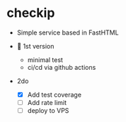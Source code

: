 # checkip

- Simple service based in FastHTML

- 🚀 1st version
    - minimal test
    - ci/cd via github actions

- 2do
    - [x] Add test coverage
    - [ ] Add rate limit
    - [ ] deploy to VPS